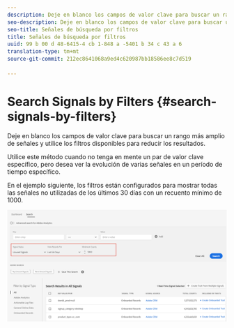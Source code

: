 ```yaml
---
description: Deje en blanco los campos de valor clave para buscar un rango más amplio de señales y utilice los filtros disponibles para reducir los resultados.
seo-description: Deje en blanco los campos de valor clave para buscar un rango más amplio de señales y utilice los filtros disponibles para reducir los resultados.
seo-title: Señales de búsqueda por filtros
title: Señales de búsqueda por filtros
uuid: 99 b 00 d 48-6415-4 cb 1-848 a -5401 b 34 c 43 a 6
translation-type: tm+mt
source-git-commit: 212ec8641068a9ed4c620987bb18586ee8c7d519

---
```



# Search Signals by Filters {#search-signals-by-filters}

Deje en blanco los campos de valor clave para buscar un rango más amplio de señales y utilice los filtros disponibles para reducir los resultados.

Utilice este método cuando no tenga en mente un par de valor clave específico, pero desea ver la evolución de varias señales en un período de tiempo específico.

En el ejemplo siguiente, los filtros están configurados para mostrar todas las señales no utilizadas de los últimos 30 días con un recuento mínimo de 1000.

![](assets/signals-search-filters.png)